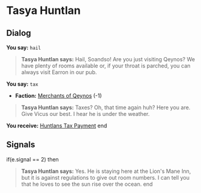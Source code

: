 # Tasya Huntlan
## Dialog

**You say:** `hail`



>**Tasya Huntlan says:** Hail, Soandso!  Are you just visiting Qeynos?  We have plenty of rooms available or, if your throat is parched, you can always visit Earron in our pub.

**You say:** `tax`



* __Faction:__ [Merchants of Qeynos](/faction/291) (-1)


>**Tasya Huntlan says:** Taxes? Oh, that time again huh? Here you are. Give Vicus our best. I hear he is under the weather.


**You receive:**  [Huntlans Tax Payment](/item/13176)
end

## Signals

if(e.signal == 2) then


>**Tasya Huntlan says:** Yes.  He is staying here at the Lion's Mane Inn, but it is against regulations to give out room numbers.  I can tell you that he loves to see the sun rise over the ocean.
end
